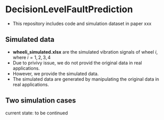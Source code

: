# DecisionLevelFaultPrediction
- This repository includes code and simulation dataset in paper xxx

## Simulated data
- __wheeli_simulated.xlsx__ are the simulated vibration signals of wheel $i$, where $i=1,2,3,4$
- Due to privivy issue, we do not provid the original data in real applications. 
- However, we provide the simulated data.
- The simulated data are generated by manipulating the original data in real applications.

## Two simulation cases

current state: to be continued
